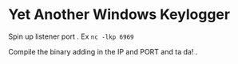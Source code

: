 # Yet Another Windows Keylogger 

Spin up listener port . Ex `nc -lkp 6969`

Compile the binary adding in the IP and PORT and ta da! .
